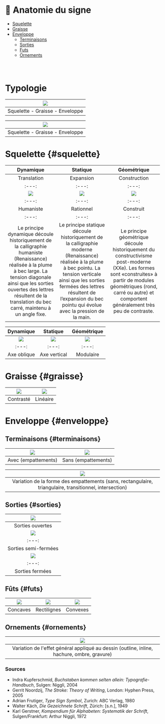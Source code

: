 # 🦴 Anatomie du signe

- [Squelette](#squelette)
- [Graisse](#graisse)
- [Enveloppe](#enveloppe)
  - [Terminaisons](#terminaisons)
  - [Sorties](#sorties)
  - [Futs](#futs)
  - [Ornements](#ornements)

  
### &nbsp;

# Typologie   

|![](links/1-Formes2.jpg) |
|:---:|
| Squelette - Graisse - Enveloppe | 

|![](links/1-Formes3.gif) |
|:---:|
| Squelette - Graisse - Enveloppe | 

# Squelette {#squelette}

|  Dynamique  |  Statique  |  Géométrique  |
|:---:|:---:|:---:|
|  Translation |  Expansion  |  Construction  |
|:---:|:---:|:---:|
| ![](links/Typo_Parameters_02.jpg) | ![](links/Typo_Parameters_03.jpg) | ![](links/Typo_Parameters_04_alt.jpg) |
|:---:|:---:|:---:|
|  Humaniste  |  Rationnel  |  Construit  |
|:---:|:---:|:---:|
| Le principe dynamique découle historiquement de la calligraphie humaniste (Renaissance) réalisée à la plume à bec large. La tension diagonale ainsi que les sorties ouvertes des lettres résultent de la translation du bec carré, maintenu à un angle fixe.           | Le principe statique découle historiquement de la calligraphie moderne (Renaissance) réalisée à la plume à bec pointu. La tension verticale ainsi que les sorties fermées des lettres résultent de l’expansion du bec pointu qui évolue avec la pression de la main.           | Le principe géométrique découle historiquement du constructivisme post-moderne (XXe). Les formes sont «construites» à partir de modules géométriques (rond, carré ou autre) et comportent généralement très peu de contraste.           |

| Dynamique           | Statique           | Géométrique           |
|:---:|:---:|:---:|
| ![](links/Typo_Parameters_05.jpg) | ![](links/Typo_Parameters_06.jpg) | ![](links/Typo_Parameters_07.jpg) |
|:---:|:---:|:---:|
| Axe oblique           | Axe vertical           | Modulaire           |

# Graisse {#graisse}

| ![](links/Typo_Parameters_08.jpg) | ![](links/Typo_Parameters_09.jpg) |
|:---:|:---:|
| Contrasté           | Linéaire           |

# Enveloppe {#enveloppe}

## Terminaisons {#terminaisons}

| ![](links/Typo_Parameters_10.jpg) | ![](links/Typo_Parameters_11.jpg) |
|:---:|:---:|
| Avec (empattements)           | Sans (empattements)           |

| ![](links/Typo_Parameters_21.jpg) |
|:---:|
| Variation de la forme des empattements (sans, rectangulaire, triangulaire, transitionnel, intersection)           |

## Sorties {#sorties}

| ![](links/1-Formes25.jpg) |
|:---:|
| Sorties ouvertes          |
| ![](links/1-Formes26.jpg) |
|:---:|
| Sorties semi-fermées           |
| ![](links/1-Formes27.jpg) |
|:---:|
| Sorties fermées           |

## Fûts {#futs}

| ![](links/Typo_Parameters_18.jpg) | ![](links/Typo_Parameters_19.jpg) | ![](links/Typo_Parameters_20.jpg) |
|:---:|:---:|:---:|
| Concaves           | Rectilignes           | Convexes           |

## Ornements {#ornements}

| ![](links/Typo_Parameters_22.jpg) |
|:---:|
| Variation de l'effet général appliqué au dessin (outline, inline, hachure, ombre, gravure)           |

### Sources

- Indra Kupferschmid, *Buchstaben kommen selten allein: Typografie-Handbuch*, Sulgen: Niggli, 2004  
- Gerrit Noordzij, *The Stroke: Theory of Writing*, London: Hyphen Press, 2005  
- Adrian Frutiger, *Type Sign Symbol*, Zurich: ABC Verlag, 1980  
- Walter Käch, *Die Gezeichnete Schrift*, Zürich: [s.n.], 1949  
- Karl Gerstner, *Kompendium für Alphabeten: Systematik der Schrift*, Sulgen/Frankfurt: Arthur Niggli, 1972  
